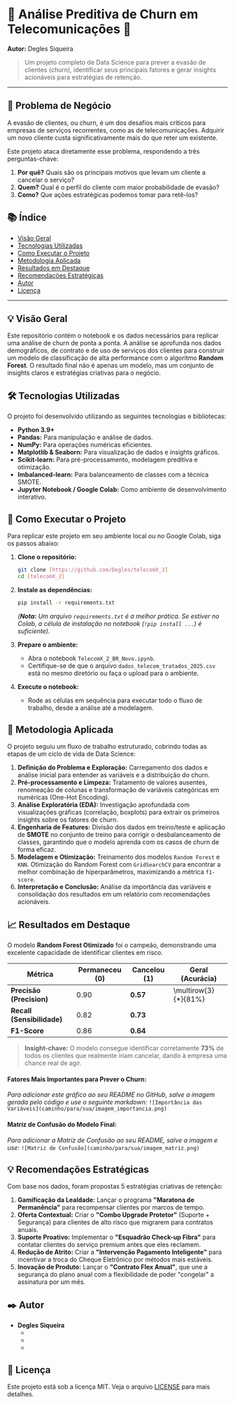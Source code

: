# 🤖 Análise Preditiva de Churn em Telecomunicações 📡

**Autor:** Degles Siqueira

> Um projeto completo de Data Science para prever a evasão de clientes (churn), identificar seus principais fatores e gerar insights acionáveis para estratégias de retenção.

-----

## 🎯 Problema de Negócio

A evasão de clientes, ou churn, é um dos desafios mais críticos para empresas de serviços recorrentes, como as de telecomunicações. Adquirir um novo cliente custa significativamente mais do que reter um existente.

Este projeto ataca diretamente esse problema, respondendo a três perguntas-chave:

1.  **Por quê?** Quais são os principais motivos que levam um cliente a cancelar o serviço?
2.  **Quem?** Qual é o perfil do cliente com maior probabilidade de evasão?
3.  **Como?** Que ações estratégicas podemos tomar para retê-los?

## 📚 Índice

  * [Visão Geral](https://www.google.com/search?q=%23-vis%C3%A3o-geral)
  * [Tecnologias Utilizadas](https://www.google.com/search?q=%23-tecnologias-utilizadas)
  * [Como Executar o Projeto](https://www.google.com/search?q=%23-como-executar-o-projeto)
  * [Metodologia Aplicada](https://www.google.com/search?q=%23-metodologia-aplicada)
  * [Resultados em Destaque](https://www.google.com/search?q=%23-resultados-em-destaque)
  * [Recomendações Estratégicas](https://www.google.com/search?q=%23-recomenda%C3%A7%C3%B5es-estrat%C3%A9gicas)
  * [Autor](https://www.google.com/search?q=%23-autor)
  * [Licença](https://www.google.com/search?q=%23-licen%C3%A7a)

-----

## 💡 Visão Geral

Este repositório contém o notebook e os dados necessários para replicar uma análise de churn de ponta a ponta. A análise se aprofunda nos dados demográficos, de contrato e de uso de serviços dos clientes para construir um modelo de classificação de alta performance com o algoritmo **Random Forest**. O resultado final não é apenas um modelo, mas um conjunto de insights claros e estratégias criativas para o negócio.

## 🛠️ Tecnologias Utilizadas

O projeto foi desenvolvido utilizando as seguintes tecnologias e bibliotecas:

  * **Python 3.9+**
  * **Pandas:** Para manipulação e análise de dados.
  * **NumPy:** Para operações numéricas eficientes.
  * **Matplotlib & Seaborn:** Para visualização de dados e insights gráficos.
  * **Scikit-learn:** Para pré-processamento, modelagem preditiva e otimização.
  * **Imbalanced-learn:** Para balanceamento de classes com a técnica SMOTE.
  * **Jupyter Notebook / Google Colab:** Como ambiente de desenvolvimento interativo.

## 🚀 Como Executar o Projeto

Para replicar este projeto em seu ambiente local ou no Google Colab, siga os passos abaixo:

1.  **Clone o repositório:**

    ```bash
    git clone [https://github.com/Degles/telecomX_2]
    cd [telecomX_2]
    ```

2.  **Instale as dependências:**

    ```bash
    pip install -r requirements.txt
    ```

    *(**Nota:** Um arquivo `requirements.txt` é a melhor prática. Se estiver no Colab, a célula de instalação no notebook (`!pip install ...`) é suficiente).*

3.  **Prepare o ambiente:**

      * Abra o notebook `TelecomX_2_BR_Novo.ipynb`.
      * Certifique-se de que o arquivo `dados_telecom_tratados_2025.csv` está no mesmo diretório ou faça o upload para o ambiente.

4.  **Execute o notebook:**

      * Rode as células em sequência para executar todo o fluxo de trabalho, desde a análise até a modelagem.

## 🔬 Metodologia Aplicada

O projeto seguiu um fluxo de trabalho estruturado, cobrindo todas as etapas de um ciclo de vida de Data Science:

1.  **Definição do Problema e Exploração:** Carregamento dos dados e análise inicial para entender as variáveis e a distribuição do churn.
2.  **Pré-processamento e Limpeza:** Tratamento de valores ausentes, renomeação de colunas e transformação de variáveis categóricas em numéricas (One-Hot Encoding).
3.  **Análise Exploratória (EDA):** Investigação aprofundada com visualizações gráficas (correlação, boxplots) para extrair os primeiros insights sobre os fatores de churn.
4.  **Engenharia de Features:** Divisão dos dados em treino/teste e aplicação de **SMOTE** no conjunto de treino para corrigir o desbalanceamento de classes, garantindo que o modelo aprenda com os casos de churn de forma eficaz.
5.  **Modelagem e Otimização:** Treinamento dos modelos `Random Forest` e `KNN`. Otimização do Random Forest com `GridSearchCV` para encontrar a melhor combinação de hiperparâmetros, maximizando a métrica `f1-score`.
6.  **Interpretação e Conclusão:** Análise da importância das variáveis e consolidação dos resultados em um relatório com recomendações acionáveis.

## 📈 Resultados em Destaque

O modelo **Random Forest Otimizado** foi o campeão, demonstrando uma excelente capacidade de identificar clientes em risco.

| Métrica                 | Permaneceu (0) | **Cancelou (1)** | Geral (Acurácia) |
| ----------------------- | -------------- | ---------------- | ---------------- |
| **Precisão (Precision)** | 0.90           | **0.57** | \\multirow{3}{\*}{81%} |
| **Recall (Sensibilidade)** | 0.82           | **0.73** |                  |
| **F1-Score** | 0.86           | **0.64** |                  |

> **Insight-chave:** O modelo consegue identificar corretamente **73%** de todos os clientes que realmente iriam cancelar, dando à empresa uma chance real de agir.

#### Fatores Mais Importantes para Prever o Churn:

*Para adicionar este gráfico ao seu README no GitHub, salve a imagem gerada pelo código e use o seguinte markdown:*
`![Importância das Variáveis](caminho/para/sua/imagem_importancia.png)`

#### Matriz de Confusão do Modelo Final:

*Para adicionar a Matriz de Confusão ao seu README, salve a imagem e use:*
`![Matriz de Confusão](caminho/para/sua/imagem_matriz.png)`

## 💡 Recomendações Estratégicas

Com base nos dados, foram propostas 5 estratégias criativas de retenção:

1.  **Gamificação da Lealdade:** Lançar o programa **"Maratona de Permanência"** para recompensar clientes por marcos de tempo.
2.  **Oferta Contextual:** Criar o **"Combo Upgrade Protetor"** (Suporte + Segurança) para clientes de alto risco que migrarem para contratos anuais.
3.  **Suporte Proativo:** Implementar o **"Esquadrão Check-up Fibra"** para contatar clientes do serviço premium antes que eles reclamem.
4.  **Redução de Atrito:** Criar a **"Intervenção Pagamento Inteligente"** para incentivar a troca do Cheque Eletrônico por métodos mais estáveis.
5.  **Inovação de Produto:** Lançar o **"Contrato Flex Anual"**, que une a segurança do plano anual com a flexibilidade de poder "congelar" a assinatura por um mês.

## ✒️ Autor

  * **Degles Siqueira**
      * [](https://www.linkedin.com/in/degles-siqueira/)
      * [](https://github.com/Degles)
      * [](mailto:degles@gmail.com)

## 📜 Licença

Este projeto está sob a licença MIT. Veja o arquivo [LICENSE](https://www.google.com/search?q=LICENSE) para mais detalhes.
